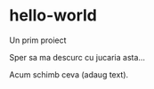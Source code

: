 # hello-world
Un prim proiect

Sper sa ma descurc cu jucaria asta...


Acum schimb ceva (adaug text).
